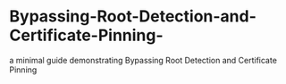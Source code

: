 # Bypassing-Root-Detection-and-Certificate-Pinning-
a minimal guide demonstrating Bypassing Root Detection and Certificate Pinning 
